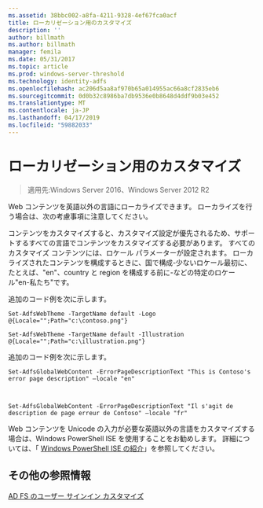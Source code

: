 ```yaml
---
ms.assetid: 38bbc002-a8fa-4211-9328-4ef67fca0acf
title: ローカリゼーション用のカスタマイズ
description: ''
author: billmath
ms.author: billmath
manager: femila
ms.date: 05/31/2017
ms.topic: article
ms.prod: windows-server-threshold
ms.technology: identity-adfs
ms.openlocfilehash: ac206d5aa8af970b65a014955ac66a8cf2835eb6
ms.sourcegitcommit: 0d0b32c8986ba7db9536e0b8648d4ddf9b03e452
ms.translationtype: MT
ms.contentlocale: ja-JP
ms.lasthandoff: 04/17/2019
ms.locfileid: "59882033"
---
```

# <a name="customization-for-localization"></a>ローカリゼーション用のカスタマイズ 

>適用先:Windows Server 2016、Windows Server 2012 R2

Web コンテンツを英語以外の言語にローカライズできます。 ローカライズを行う場合は、次の考慮事項に注意してください。  
  
コンテンツをカスタマイズすると、カスタマイズ設定が優先されるため、サポートするすべての言語でコンテンツをカスタマイズする必要があります。 すべてのカスタマイズ コンテンツには、ロケール パラメーターが設定されます。 ローカライズされたコンテンツを構成するときに、国で構成\-少ないロケール最初に、たとえば、"en"、country と region を構成する前に\-などの特定のロケール"en\-私たち"です。  
  
追加のコード例を次に示します。  
  
    
    Set-AdfsWebTheme -TargetName default -Logo @{Locale="";Path="c:\contoso.png"}  
      
    Set-AdfsWebTheme -TargetName default -Illustration @{Locale="";Path="c:\illustration.png"}  

  
追加のコード例を次に示します。  
  
 
    Set-AdfsGlobalWebContent -ErrorPageDescriptionText "This is Contoso's error page description" –locale "en"  
  
  

    Set-AdfsGlobalWebContent -ErrorPageDescriptionText "Il s'agit de description de page erreur de Contoso" –locale "fr"  
 
  
Web コンテンツを Unicode の入力が必要な英語以外の言語をカスタマイズする場合は、Windows PowerShell ISE を使用することをお勧めします。 詳細については、「 [Windows PowerShell ISE の紹介](https://technet.microsoft.com/library/dd315244.aspx)」を参照してください。  

## <a name="additional-references"></a>その他の参照情報 
[AD FS のユーザー サインイン カスタマイズ](AD-FS-user-sign-in-customization.md) 
